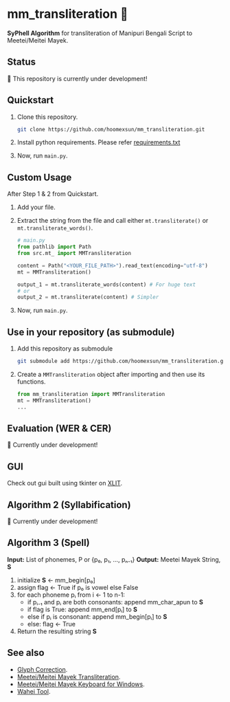 # mm_transliteration 🚧

**SyPhell Algorithm** for transliteration of Manipuri Bengali Script to Meetei/Meitei Mayek.

## Status

🚧 This repository is currently under development!

## Quickstart

1. Clone this repository.

   ```sh
   git clone https://github.com/hoomexsun/mm_transliteration.git
   ```

2. Install python requirements. Please refer [requirements.txt](requirements.txt)
3. Now, run `main.py`.

## Custom Usage

After Step 1 & 2 from Quickstart.

1. Add your file.
2. Extract the string from the file and call either `mt.transliterate()` or `mt.transliterate_words()`.

   ```python
   # main.py
   from pathlib import Path
   from src.mt_ import MMTransliteration

   content = Path("<YOUR_FILE_PATH>").read_text(encoding="utf-8")
   mt = MMTransliteration()

   output_1 = mt.transliterate_words(content) # For huge text
   # or
   output_2 = mt.transliterate(content) # Simpler
   ```

3. Now, run `main.py`.

## Use in your repository (as submodule)

1. Add this repository as submodule

   ```bash
   git submodule add https://github.com/hoomexsun/mm_transliteration.git
   ```

2. Create a `MMTransliteration` object after importing and then use its functions.

   ```python
   from mm_transliteration import MMTransliteration
   mt = MMTransliteration()
   ...
   ```

## Evaluation (WER & CER)

🚧 Currently under development!

## GUI

Check out gui built using tkinter on [XLIT](https://github.com/hoomexsun/xlit).

## Algorithm 2 (Syllabification)

🚧 Currently under development!

## Algorithm 3 (Spell)

**Input:** List of phonemes, P or {p₀, p₁, …, pₙ₋₁}
**Output:** Meetei Mayek String, **S**

1. initialize **S** ← mm_begin[p₀]
2. assign flag ← True if p₀ is vowel else False
3. for each phoneme pᵢ from i ← 1 to n-1:
   - if pᵢ₋₁ and pᵢ are both consonants:
     append mm_char_apun to **S**
   - if flag is True:
     append mm_end[pᵢ] to **S**
   - else if pᵢ is consonant:
     append mm_begin[pᵢ] to **S**
   - else:
     flag ← True
4. Return the resulting string **S**

## See also

- [Glyph Correction](https://github.com/hoomexsun/glyph_correction).
- [Meetei/Meitei Mayek Transliteration](https://github.com/hoomexsun/mm_transliteration).
- [Meetei/Meitei Mayek Keyboard for Windows](https://github.com/hoomexsun/mm_keyboard).
- [Wahei Tool](https://https://github.com/hoomexsun/wahei).
